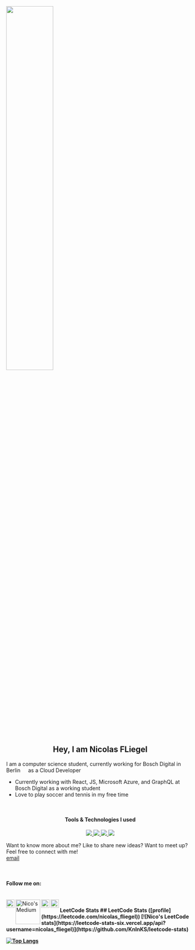 <img src="https://www.wallpaperup.com/uploads/wallpapers/2015/07/26/763385/9a82dcaefabcd4470d587987f7b97e24.jpg" width="50%" height="50%" />

<h2 align="center">
  Hey, I am Nicolas FLiegel 
</h2>
          
I am a computer science student, currently working for Bosch Digital in Berlin <img src="https://icons8.de/icon/hTMPE6ntTofO/germany" width="13" /> as a Cloud Developer
- Currently working with React, JS, Microsoft Azure, and GraphQL at Bosch Digital as a working student
- Love to play soccer and tennis in my free time

<br />

<div align="center">
  <h4>Tools & Technologies I used</h4>
  
  <a href="https://angular.io">
      <img src="https://img.shields.io/badge/Angular-DD0031?style=for-the-badge&labelColor=ffffff&logoColor=DD0031&logo=angular">
  </a>
  <a href="https://www.docker.com">
      <img src="https://img.shields.io/badge/Docker-2496ED?style=for-the-badge&labelColor=369cee&logoColor=ffffff&logo=docker">
  </a> 
  <a href="https://en.wikipedia.org/wiki/JavaScript">
      <img src="https://img.shields.io/badge/JavaScript-F7DF1E?style=for-the-badge&labelColor=ffffff&logoColor=F7DF1E&logo=javascript">
  </a>
  <a href="https://auth0.com/">
      <img src="https://img.shields.io/badge/Auth0-EB5424?style=for-the-badge&labelColor=000000&logoColor=EB5424&logo=auth0">
  </a>
</div>

Want to know more about me? Like to share new ideas? Want to meet up? Feel free to connect with me!
<br/>
[email](ubncr@student.kit.edu)

<br/>

<h4>Follow me on:</h4> 
<br/>
  <a href="https://www.linkedin.com/in/nicolas-fliegel/">
    <img align="left" alt="Nico's LinkedIn" width="22px" src="https://raw.githubusercontent.com/peterthehan/peterthehan/master/assets/linkedin.svg" />
  </a>
  <a href="https://medium.com/@nico.fliegel">
    <img align="left" alt="Nico's Medium" width="66px" src="https://c.neevacdn.net/image/fetch/s--76whhfs---/https%3A//www.thelogocreative.co.uk/wp-content/uploads/2017/08/1_uLuWzCXfq2rt1t_TkuLB8A.png?savepath=1_uLuWzCXfq2rt1t_TkuLB8A.png" />
  </a>
  <a href="https://www.instagram.com/n1c0_f99/">
    <img align="left" alt="Nico's Instagram" width="22px" src="https://upload.wikimedia.org/wikipedia/commons/a/a5/Instagram_icon.png" />
  </a>
  <a href="https://twitter.com/n1c0_f99">
    <img align="left" alt="Nico's Twitter" width="22px" src="https://raw.githubusercontent.com/peterthehan/peterthehan/master/assets/twitter.svg" />
  </a>
<div align="center">
  
</div>
<h4>LeetCode Stats
## LeetCode Stats ([profile](https://leetcode.com/nicolas_fliegel))
[![Nico's LeetCode stats](https://leetcode-stats-six.vercel.app/api?username=nicolas_fliegel)](https://github.com/KnlnKS/leetcode-stats)

[![Top Langs](https://github-readme-stats.vercel.app/api/top-langs/?username=Nico4899&langs_count=8)](https://github.com/anuraghazra/github-readme-stats)
